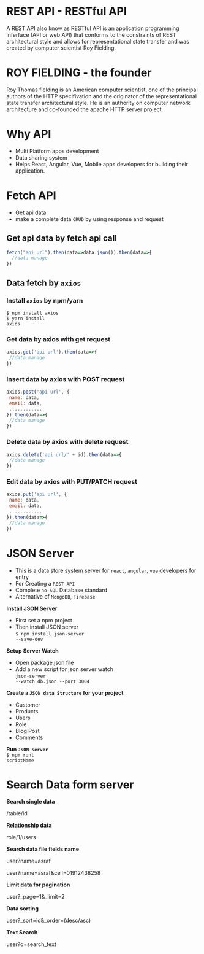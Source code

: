 # REST API - RESTful API

<p>A REST API also know as RESTful API is an application programming inferface (API or web API) that conforms to the constraints of REST architectural style and allows for representational state transfer and was created by computer scientist Roy Fielding.</p>

# ROY FIELDING - the founder

<p>Roy Thomas fielding is an American computer scientist, one of the principal authors of the HTTP specifivation and the originator of the representational state transfer architectural style. He is an authority on computer network architecture and co-founded the apache HTTP server project.</p>

# Why API

- Multi Platform apps development
- Data sharing system
- Helps React, Angular, Vue, Mobile apps developers for building their application.

# Fetch API

- Get api data
- make a complete data `CRUD` by using response and request

## Get api data by fetch api call

```Javascript
fetch("api url").then(data=>data.json()).then(data=>{
  //data manage
})
```

## Data fetch by `axios`

### Install `axios` by npm/yarn <br>

<code>$ npm install axios</code><br><code>$ yarn install axios</code>

### Get data by axios with get request

```Javascript
axios.get('api url').then(data=>{
 //data manage
})
```

### Insert data by axios with POST request

```Javascript
axios.post('api url', {
 name: data,
 email: data,
 ............
}).then(data=>{
 //data manage
})
```

### Delete data by axios with delete request

```Javascript
axios.delete('api url/' + id).then(data=>{
 //data manage
})
```

### Edit data by axios with PUT/PATCH request

```Javascript
axios.put('api url', {
 name: data,
 email: data,
 ............
}).then(data=>{
 //data manage
})
```

# JSON Server

- This is a data store system server for `react`, `angular`, `vue` developers for entry
- For Creating a `REST API`
- Complete `no-SQL` Database standard
- Alternative of `MongoDB`, `Firebase`

**Install JSON Server**

- First set a npm project
- Then install JSON server<br>
  <code>$ npm install json-server --save-dev</code>

**Setup Server Watch**

- Open package.json file
- Add a new script for json server watch <br>
  <code>json-server --watch db.json --port 3004</code>

**Create a `JSON data Structure` for your project**

- Customer
- Products
- Users
- Role
- Blog Post
- Comments

**Run `JSON Server`**<br>
<code>$ npm runl scriptName</code>

# Search Data form server

**Search single data**<br>

<p>/table/id</p>

**Relationship data**<br>

<p>role/1/users</p>

**Search data file fields name**<br>

<p>user?name=asraf</p>
<p>user?name=asraf&cell=01912438258</p>

**Limit data for pagination**<br>

<p>user?_page=1&_limit=2</p>

**Data sorting**<br>

<p>user?_sort=id&_order=(desc/asc)</p>

**Text Search**<br>

<p>user?q=search_text</p>
